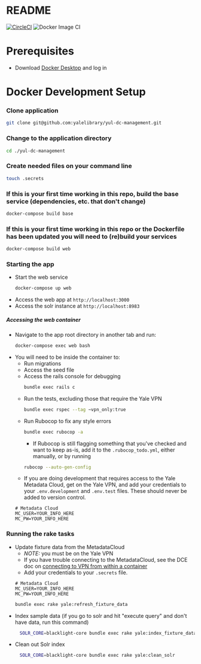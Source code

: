 # README
[![CircleCI](https://circleci.com/gh/yalelibrary/yul-dc-management/tree/master.svg?style=svg)](https://circleci.com/gh/yalelibrary/yul-dc-management/tree/master)
![Docker Image CI](https://github.com/yalelibrary/yul-dc-management/workflows/Docker%20Image%20CI/badge.svg)

# Prerequisites
- Download [Docker Desktop](https://www.docker.com/products/docker-desktop) and log in

# Docker Development Setup
### Clone application
```bash
git clone git@github.com:yalelibrary/yul-dc-management.git
```
### Change to the application directory
```bash
cd ./yul-dc-management
```
### Create needed files on your command line
```bash
touch .secrets
```

### If this is your first time working in this repo, build the base service (dependencies, etc. that don't change)
  ``` bash
  docker-compose build base
  ```

### If this is your first time working in this repo or the Dockerfile has been updated you will need to (re)build your services
  ``` bash
  docker-compose build web
  ```

### Starting the app
- Start the web service
  ``` bash
  docker-compose up web
  ```
- Access the web app at `http://localhost:3000`
- Access the solr instance at `http://localhost:8983`

##### Accessing the web container
- Navigate to the app root directory in another tab and run:
  ``` bash
  docker-compose exec web bash
  ```
- You will need to be inside the container to:
  - Run migrations
  - Access the seed file
  - Access the rails console for debugging
    ```bash
    bundle exec rails c
    ```
  - Run the tests, excluding those that require the Yale VPN
    ```bash
    bundle exec rspec --tag ~vpn_only:true
    ```
  - Run Rubocop to fix any style errors
    ```bash
    bundle exec rubocop -a
    ```
    - If Rubocop is still flagging something that you've checked and want to keep as-is, add it to the `.rubocop_todo.yml`, either manually, or by running
    ```bash
    rubocop --auto-gen-config
    ```
  - If you are doing development that requires access to the Yale Metadata Cloud, get on the Yale VPN, and add your credentials to your `.env.development` and `.env.test` files. These should never be added to version control.
  ```
  # Metadata Cloud
  MC_USER=YOUR_INFO_HERE
  MC_PW=YOUR_INFO_HERE
  ```

### Running the rake tasks
  - Update fixture data from the MetadataCloud
    - _NOTE:_ you must be on the Yale VPN
    - If you have trouble connecting to the MetadataCloud, see the DCE doc on [connecting to VPN from within a container](https://curationexperts.github.io/playbook/tools/docker/containers.html)
    - Add your credentials to your `.secrets` file.
    ```
    # Metadata Cloud
    MC_USER=YOUR_INFO_HERE
    MC_PW=YOUR_INFO_HERE
    ```
    ```bash
    bundle exec rake yale:refresh_fixture_data
    ```
  - Index sample data (if you go to solr and hit "execute query" and don't have data, run this command)
   ```bash
        SOLR_CORE=blacklight-core bundle exec rake yale:index_fixture_data
   ```
  - Clean out Solr index
   ```bash
        SOLR_CORE=blacklight-core bundle exec rake yale:clean_solr
   ```
